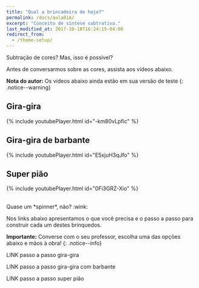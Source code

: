 ```yaml
---
title: "Qual a brincadeira de hoje?"
permalink: /docs/aula01A/
excerpt: "Conceito de síntese subtrativa."
last_modified_at: 2017-10-18T16:24:15-04:00
redirect_from:
  - /theme-setup/
---
```


Subtração de cores? Mas, isso é possível?

Antes de conversarmos sobre as cores, assista aos vídeos abaixo. 

**Nota do autor:** Os vídeos abaixo ainda estão em sua versão de teste
{: .notice--warning}

## Gira-gira
{% include youtubePlayer.html id="-km80vLpfic" %}

## Gira-gira de barbante
{% include youtubePlayer.html id="E5xjuH3qJfo" %}

## Super pião
{% include youtubePlayer.html id="0Fi3GRZ-Xio" %} 
  
<br>
Quase um *spinner*, não? :wink:

Nos links abaixo apresentamos o que você precisa e o passo a passo para construir cada um destes brinquedos.

**Importante:** Converse com o seu professor, escolha uma das opções abaixo e mãos à obra!
{: .notice--info}

LINK passo a passo gira-gira

LINK passo a passo gira-gira com barbante

LINK passo a passo super pião